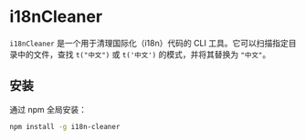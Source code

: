 # i18nCleaner

`i18nCleaner` 是一个用于清理国际化（i18n）代码的 CLI 工具。它可以扫描指定目录中的文件，查找 `t("中文")` 或 `t('中文')` 的模式，并将其替换为 `"中文"`。

## 安装

通过 npm 全局安装：

```bash
npm install -g i18n-cleaner
